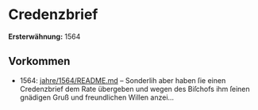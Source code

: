 # Credenzbrief

**Ersterwähnung:** 1564

## Vorkommen
- 1564: [jahre/1564/README.md](../jahre/1564/README.md) – Sonderlih aber haben ſie einen Credenzbrief dem Rate
übergeben und wegen des Biſchofs ihm ſeinen gnädigen
Gruß und freundlichen Willen anzei...
